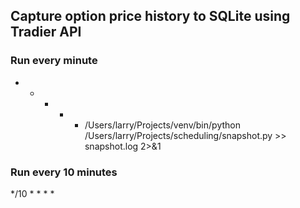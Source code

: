 ## Capture option price history to SQLite using Tradier API

### Run every minute

* * * * * /Users/larry/Projects/venv/bin/python /Users/larry/Projects/scheduling/snapshot.py >> snapshot.log 2>&1

### Run every 10 minutes

*/10 * * * * 

